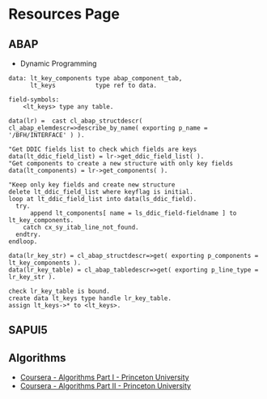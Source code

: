 # Resources Page

## ABAP
- Dynamic Programming

```abap
data: lt_key_components type abap_component_tab,
      lt_keys           type ref to data.

field-symbols:
    <lt_keys> type any table.

data(lr) =  cast cl_abap_structdescr( cl_abap_elemdescr=>describe_by_name( exporting p_name = '/BFH/INTERFACE' ) ).

"Get DDIC fields list to check which fields are keys
data(lt_ddic_field_list) = lr->get_ddic_field_list( ).
"Get components to create a new structure with only key fields
data(lt_components) = lr->get_components( ).

"Keep only key fields and create new structure
delete lt_ddic_field_list where keyflag is initial.
loop at lt_ddic_field_list into data(ls_ddic_field).
  try.
      append lt_components[ name = ls_ddic_field-fieldname ] to lt_key_components.
    catch cx_sy_itab_line_not_found.
  endtry.
endloop.

data(lr_key_str) = cl_abap_structdescr=>get( exporting p_components = lt_key_components ).
data(lr_key_table) = cl_abap_tabledescr=>get( exporting p_line_type = lr_key_str ).

check lr_key_table is bound.
create data lt_keys type handle lr_key_table.
assign lt_keys->* to <lt_keys>.
```

## SAPUI5

## Algorithms

- [Coursera - Algorithms Part I - Princeton University](https://www.coursera.org/learn/algorithms-part1)
- [Coursera - Algorithms Part II - Princeton University](https://www.coursera.org/learn/algorithms-part2)
